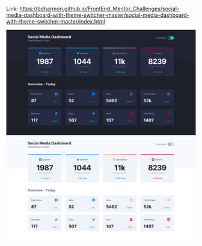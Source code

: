 Link: https://bdharmon.github.io/FrontEnd_Mentor_Challenges/social-media-dashboard-with-theme-switcher-master/social-media-dashboard-with-theme-switcher-master/index.html

![Design preview for the Social media dashboard with theme switcher coding challenge](./design/desktop-design-dark.jpg)
![Design preview for the Social media dashboard with theme switcher coding challenge](./design/desktop-design-light.jpg)
